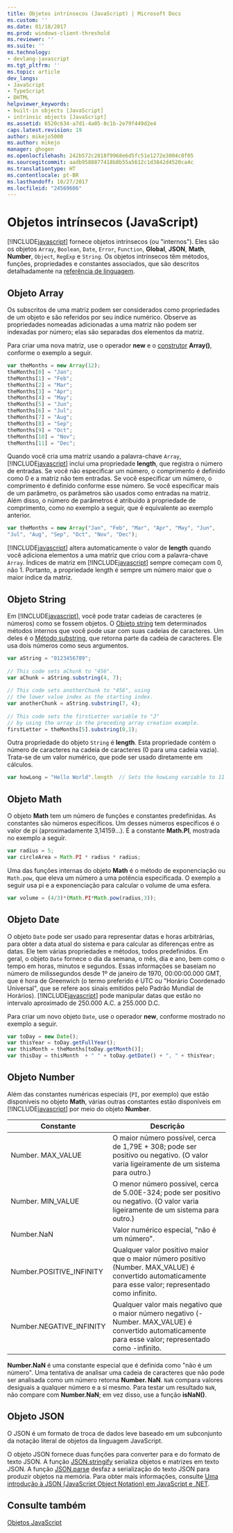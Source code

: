 ```yaml
---
title: Objetos intrínsecos (JavaScript) | Microsoft Docs
ms.custom: ''
ms.date: 01/18/2017
ms.prod: windows-client-threshold
ms.reviewer: ''
ms.suite: ''
ms.technology:
- devlang-javascript
ms.tgt_pltfrm: ''
ms.topic: article
dev_langs:
- JavaScript
- TypeScript
- DHTML
helpviewer_keywords:
- built-in objects [JavaScript]
- intrinsic objects [JavaScript]
ms.assetid: 6520c634-a7d1-4a05-8c1b-2e79f449d2e4
caps.latest.revision: 19
author: mikejo5000
ms.author: mikejo
manager: ghogen
ms.openlocfilehash: 242b572c2818f9968e6d5fc51e1272e3004c0f05
ms.sourcegitcommit: aadb9588877418b8b55a5612c1d3842d4520ca4c
ms.translationtype: HT
ms.contentlocale: pt-BR
ms.lasthandoff: 10/27/2017
ms.locfileid: "24569606"
---
```

# <a name="intrinsic-objects-javascript"></a>Objetos intrínsecos (JavaScript)
[!INCLUDE[javascript](../javascript/includes/javascript-md.md)] fornece objetos intrínsecos (ou "internos"). Eles são os objetos `Array`, `Boolean`, `Date`, `Error`, `Function`, **Global**, **JSON**, **Math**, **Number**, `Object`, `RegExp` e `String`. Os objetos intrínsecos têm métodos, funções, propriedades e constantes associados, que são descritos detalhadamente na [referência de linguagem](../javascript/reference/javascript-reference.md).  
  
## <a name="array-object"></a>Objeto Array  
 Os subscritos de uma matriz podem ser considerados como propriedades de um objeto e são referidos por seu índice numérico. Observe as propriedades nomeadas adicionadas a uma matriz não podem ser indexadas por número; elas são separadas dos elementos da matriz.  
  
 Para criar uma nova matriz, use o operador **new** e o [construtor](../javascript/reference/constructor-property-object-javascript.md) **Array()**, conforme o exemplo a seguir.  
  
```JavaScript  
var theMonths = new Array(12);  
theMonths[0] = "Jan";  
theMonths[1] = "Feb";  
theMonths[2] = "Mar";  
theMonths[3] = "Apr";  
theMonths[4] = "May";  
theMonths[5] = "Jun";  
theMonths[6] = "Jul";  
theMonths[7] = "Aug";  
theMonths[8] = "Sep";  
theMonths[9] = "Oct";  
theMonths[10] = "Nov";  
theMonths[11] = "Dec";  
```  
  
 Quando você cria uma matriz usando a palavra-chave `Array`, [!INCLUDE[javascript](../javascript/includes/javascript-md.md)] inclui uma propriedade **length**, que registra o número de entradas. Se você não especificar um número, o comprimento é definido como 0 e a matriz não tem entradas. Se você especificar um número, o comprimento é definido conforme esse número. Se você especificar mais de um parâmetro, os parâmetros são usados como entradas na matriz. Além disso, o número de parâmetros é atribuído à propriedade de comprimento, como no exemplo a seguir, que é equivalente ao exemplo anterior.  
  
```JavaScript  
var theMonths = new Array("Jan", "Feb", "Mar", "Apr", "May", "Jun",   
"Jul", "Aug", "Sep", "Oct", "Nov", "Dec");  
```  
  
 [!INCLUDE[javascript](../javascript/includes/javascript-md.md)] altera automaticamente o valor de **length** quando você adiciona elementos a uma matriz que criou com a palavra-chave `Array`. Índices de matriz em [!INCLUDE[javascript](../javascript/includes/javascript-md.md)] sempre começam com 0, não 1. Portanto, a propriedade length é sempre um número maior que o maior índice da matriz.  
  
## <a name="string-object"></a>Objeto String  
 Em [!INCLUDE[javascript](../javascript/includes/javascript-md.md)], você pode tratar cadeias de caracteres (e números) como se fossem objetos. O [Objeto string](../javascript/reference/string-object-javascript.md) tem determinados métodos internos que você pode usar com suas cadeias de caracteres. Um deles é o [Método substring](../javascript/reference/substring-method-string-javascript.md), que retorna parte da cadeia de caracteres. Ele usa dois números como seus argumentos.  
  
```JavaScript  
var aString = "0123456789";  
  
// This code sets aChunk to "456".  
var aChunk = aString.substring(4, 7);  
  
// This code sets anotherChunk to "456", using  
// the lower value index as the starting index.  
var anotherChunk = aString.substring(7, 4);  
  
// This code sets the firstLetter variable to "J"  
// by using the array in the preceding array creation example.  
firstLetter = theMonths[5].substring(0,1);  
```  
  
 Outra propriedade do objeto `String` é **length**. Esta propriedade contém o número de caracteres na cadeia de caracteres (0 para uma cadeia vazia). Trata-se de um valor numérico, que pode ser usado diretamente em cálculos.  
  
```JavaScript  
var howLong = "Hello World".length  // Sets the howLong variable to 11.  
```  
  
## <a name="math-object"></a>Objeto Math  
 O objeto **Math** tem um número de funções e constantes predefinidas. As constantes são números específicos. Um desses números específicos é o valor de pi (aproximadamente 3,14159...). É a constante **Math.PI**, mostrada no exemplo a seguir.  
  
```JavaScript  
var radius = 5;  
var circleArea = Math.PI * radius * radius;  
```  
  
 Uma das funções internas do objeto **Math** é o método de exponenciação ou `Math.pow`, que eleva um número a uma potência especificada. O exemplo a seguir usa pi e a exponenciação para calcular o volume de uma esfera.  
  
```JavaScript  
var volume = (4/3)*(Math.PI*Math.pow(radius,3));  
```  
  
## <a name="date-object"></a>Objeto Date  
 O objeto `Date` pode ser usado para representar datas e horas arbitrárias, para obter a data atual do sistema e para calcular as diferenças entre as datas. Ele tem várias propriedades e métodos, todos predefinidos. Em geral, o objeto `Date` fornece o dia da semana, o mês, dia e ano, bem como o tempo em horas, minutos e segundos. Essas informações se baseiam no número de milissegundos desde 1º de janeiro de 1970, 00:00:00.000 GMT, que é hora de Greenwich (o termo preferido é UTC ou "Horário Coordenado Universal", que se refere aos sinais emitidos pelo Padrão Mundial de Horários). [!INCLUDE[javascript](../javascript/includes/javascript-md.md)] pode manipular datas que estão no intervalo aproximado de 250.000 A.C. a 255.000 D.C.  
  
 Para criar um novo objeto `Date`, use o operador **new**, conforme mostrado no exemplo a seguir.  
  
```JavaScript  
var toDay = new Date();    
var thisYear = toDay.getFullYear();  
var thisMonth = theMonths[toDay.getMonth()];  
var thisDay = thisMonth  + " " + toDay.getDate() + ", " + thisYear;  
```  
  
## <a name="number-object"></a>Objeto Number  
 Além das constantes numéricas especiais (`PI`, por exemplo) que estão disponíveis no objeto **Math**, várias outras constantes estão disponíveis em [!INCLUDE[javascript](../javascript/includes/javascript-md.md)] por meio do objeto **Number**.  
  
|Constante|Descrição|  
|--------------|-----------------|  
|Number. MAX_VALUE|O maior número possível, cerca de 1,79E + 308; pode ser positivo ou negativo. (O valor varia ligeiramente de um sistema para outro.)|  
|Number. MIN_VALUE|O menor número possível, cerca de 5.00E-324; pode ser positivo ou negativo. (O valor varia ligeiramente de um sistema para outro.)|  
|Number.NaN|Valor numérico especial, "não é um número".|  
|Number.POSITIVE_INFINITY|Qualquer valor positivo maior que o maior número positivo (Number. MAX_VALUE) é convertido automaticamente para esse valor; representado como infinito.|  
|Number.NEGATIVE_INFINITY|Qualquer valor mais negativo que o maior número negativo (-Number. MAX_VALUE) é convertido automaticamente para esse valor; representado como -infinito.|  
  
 **Number.NaN** é uma constante especial que é definida como "não é um número". Uma tentativa de analisar uma cadeia de caracteres que não pode ser analisada como um número retorna **Number. NaN**. `NaN` compara valores desiguais a qualquer número e a si mesmo. Para testar um resultado `NaN`, não compare com **Number.NaN**; em vez disso, use a função **isNaN()**.  
  
## <a name="json-object"></a>Objeto JSON  
 O JSON é um formato de troca de dados leve baseado em um subconjunto da notação literal de objetos da linguagem JavaScript.  
  
 O objeto JSON fornece duas funções para converter para e do formato de texto JSON. A função [JSON.stringify](../javascript/reference/json-stringify-function-javascript.md) serializa objetos e matrizes em texto JSON. A função [JSON.parse](../javascript/reference/json-parse-function-javascript.md) desfaz a serialização do texto JSON para produzir objetos na memória. Para obter mais informações, consulte [Uma introdução à JSON (JavaScript Object Notation) em JavaScript e .NET](http://go.microsoft.com/fwlink/?LinkId=124098).  
  
## <a name="see-also"></a>Consulte também  
 [Objetos JavaScript](../javascript/reference/javascript-objects.md)